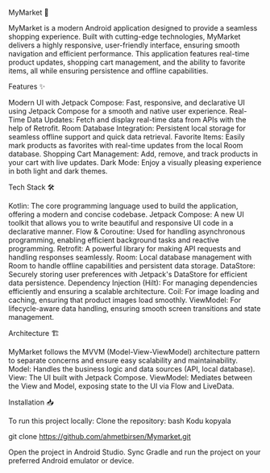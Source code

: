 MyMarket 🛒

MyMarket is a modern Android application designed to provide a seamless shopping experience. Built with cutting-edge technologies, MyMarket delivers a highly responsive, user-friendly interface, ensuring smooth navigation and efficient performance. This application features real-time product updates, shopping cart management, and the ability to favorite items, all while ensuring persistence and offline capabilities.

Features ✨

Modern UI with Jetpack Compose: Fast, responsive, and declarative UI using Jetpack Compose for a smooth and native user experience.
Real-Time Data Updates: Fetch and display real-time data from APIs with the help of Retrofit.
Room Database Integration: Persistent local storage for seamless offline support and quick data retrieval.
Favorite Items: Easily mark products as favorites with real-time updates from the local Room database.
Shopping Cart Management: Add, remove, and track products in your cart with live updates.
Dark Mode: Enjoy a visually pleasing experience in both light and dark themes.

Tech Stack 🛠

Kotlin: The core programming language used to build the application, offering a modern and concise codebase.
Jetpack Compose: A new UI toolkit that allows you to write beautiful and responsive UI code in a declarative manner.
Flow & Coroutine: Used for handling asynchronous programming, enabling efficient background tasks and reactive programming.
Retrofit: A powerful library for making API requests and handling responses seamlessly.
Room: Local database management with Room to handle offline capabilities and persistent data storage.
DataStore: Securely storing user preferences with Jetpack's DataStore for efficient data persistence.
Dependency Injection (Hilt): For managing dependencies efficiently and ensuring a scalable architecture.
Coil: For image loading and caching, ensuring that product images load smoothly.
ViewModel: For lifecycle-aware data handling, ensuring smooth screen transitions and state management.

Architecture 🏗

MyMarket follows the MVVM (Model-View-ViewModel) architecture pattern to separate concerns and ensure easy scalability and maintainability.
Model: Handles the business logic and data sources (API, local database).
View: The UI built with Jetpack Compose.
ViewModel: Mediates between the View and Model, exposing state to the UI via Flow and LiveData.

Installation 📥

To run this project locally:
Clone the repository:
bash
Kodu kopyala

git clone https://github.com/ahmetbirsen/Mymarket.git


Open the project in Android Studio.
Sync Gradle and run the project on your preferred Android emulator or device.

